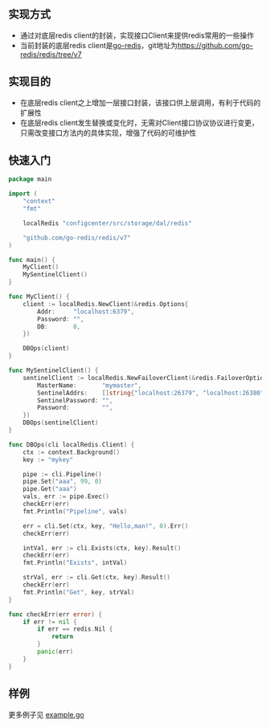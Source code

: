 ## 实现方式
 - 通过对底层redis client的封装，实现接口Client来提供redis常用的一些操作
 - 当前封装的底层redis client是[go-redis](https://github.com/go-redis/redis/tree/v7)，git地址为<https://github.com/go-redis/redis/tree/v7>

## 实现目的
- 在底层redis client之上增加一层接口封装，该接口供上层调用，有利于代码的扩展性
- 在底层redis client发生替换或变化时，无需对Client接口协议协议进行变更，只需改变接口方法内的具体实现，增强了代码的可维护性


## 快速入门

``` go
package main

import (
	"context"
	"fmt"

	localRedis "configcenter/src/storage/dal/redis"

	"github.com/go-redis/redis/v7"
)

func main() {
	MyClient()
	MySentinelClient()
}

func MyClient() {
	client := localRedis.NewClient(&redis.Options{
		Addr:     "localhost:6379",
		Password: "",
		DB:       0,
	})

	DBOps(client)
}

func MySentinelClient() {
	sentinelClient := localRedis.NewFailoverClient(&redis.FailoverOptions{
		MasterName:       "mymaster",
		SentinelAddrs:    []string{"localhost:26379", "localhost:26380", "localhost:26381"},
		SentinelPassword: "",
		Password:         "",
	})
	DBOps(sentinelClient)
}

func DBOps(cli localRedis.Client) {
	ctx := context.Background()
	key := "mykey"

	pipe := cli.Pipeline()
	pipe.Set("aaa", 99, 0)
	pipe.Get("aaa")
	vals, err := pipe.Exec()
	checkErr(err)
	fmt.Println("Pipeline", vals)

	err = cli.Set(ctx, key, "Hello,man!", 0).Err()
	checkErr(err)

	intVal, err := cli.Exists(ctx, key).Result()
	checkErr(err)
	fmt.Println("Exists", intVal)

	strVal, err := cli.Get(ctx, key).Result()
	checkErr(err)
	fmt.Println("Get", key, strVal)
}

func checkErr(err error) {
	if err != nil {
		if err == redis.Nil {
			return
		}
		panic(err)
	}
}
```

## 样例

更多例子见 [example.go](./example/example.go)